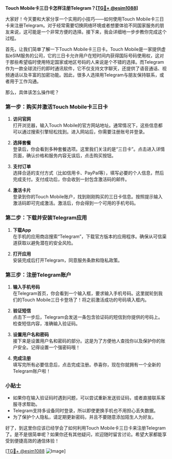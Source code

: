**Touch Mobile卡三日卡怎样注册Telegram？[[TG💪+ @esim1088](https://t.me/s/esim1088)]**

大家好！今天要和大家分享一个实用的小技巧——如何使用Touch Mobile卡三日卡来注册Telegram。对于经常需要切换网络环境或者想要体验不同国家服务的朋友来说，这可能是一个非常方便的选择。接下来，我会详细地一步步教你完成这个过程。

首先，让我们简单了解一下Touch Mobile卡三日卡。Touch Mobile是一家提供虚拟eSIM服务的公司，它的三日卡允许用户在短时间内获得国际号码使用权，这对于那些希望临时使用特定国家或地区号码的人来说是个不错的选择。而Telegram作为一款全球流行的即时通讯软件，它不仅支持文字聊天，还提供了语音通话、视频通话以及丰富的加密功能。因此，很多人选择用Telegram与朋友保持联系，或者用于工作沟通。

那么，具体该怎么操作呢？

### 第一步：购买并激活Touch Mobile卡三日卡

1. **访问官网**  
   打开浏览器，输入Touch Mobile的官方网站地址。通常情况下，这些信息都可以通过搜索引擎轻松找到。进入网站后，你需要注册账号并登录。

2. **选择套餐**  
   登录后，你会看到多种套餐选项。这里我们关注的是“三日卡”。点击进入详情页面，确认价格和服务内容无误后，点击购买按钮。

3. **支付订单**  
   选择合适的支付方式（比如信用卡、PayPal等），填写必要的个人信息，然后完成支付。支付成功后，你会收到一封包含激活码的邮件。

4. **激活卡片**  
   登录到你的Touch Mobile账户，找到刚刚购买的三日卡信息。按照提示输入激活码即可完成激活。激活后，你会得到一个可用的手机号码。

### 第二步：下载并安装Telegram应用

1. **下载App**  
   在手机的应用商店搜索“Telegram”，下载官方版本的应用程序。确保从可信渠道获取以避免潜在的安全风险。

2. **打开应用**  
   安装完成后打开Telegram，同意服务条款和隐私政策。

### 第三步：注册Telegram账户

1. **输入手机号码**  
   在Telegram首页，你会看到一个输入框，要求输入手机号码。这里就轮到我们的Touch Mobile三日卡登场了！将之前激活成功的号码填入框内。

2. **验证短信**  
   点击下一步后，Telegram会发送一条包含验证码的短信到你提供的号码上。检查短信内容，准确输入验证码。

3. **设置用户名和密码**  
   接下来是设置用户名和密码的部分。这是为了方便他人查找你以及保护你的账户安全。记得设置一个强密码哦！

4. **完成注册**  
   填写完所有必要信息后，点击完成注册。恭喜你，现在你就拥有一个全新的Telegram账户啦！

### 小贴士

- 如果你在输入验证码时遇到问题，可以尝试重新发送验证码，或者直接联系客服寻求帮助。
- Telegram支持多设备同时登录，所以即使更换手机也不用担心丢失数据。
- 为了保护个人隐私，请定期更新密码，并且不要随意添加陌生人为好友。

好了，到这里你应该已经学会了如何利用Touch Mobile卡三日卡来注册Telegram了。是不是很简单呢？如果你还有其他疑问，欢迎随时留言讨论。希望大家都能享受到便捷高效的通信体验！

[[TG💪+ @esim1088](https://t.me/s/esim1088) ![Image](https://i.postimg.cc/4NQfJmqS/Snipaste-2025-05-13-00-14-12.png)]